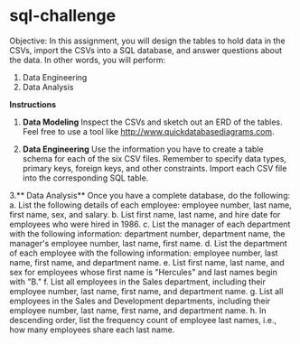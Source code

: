 # sql-challenge
Objective: In this assignment, you will design the tables to hold data in the CSVs, import the CSVs into a SQL database, and answer questions about the data. In other words, you will perform:
1. Data Engineering
2. Data Analysis

**Instructions**

1. **Data Modeling**
Inspect the CSVs and sketch out an ERD of the tables. Feel free to use a tool like http://www.quickdatabasediagrams.com.

2. **Data Engineering**
Use the information you have to create a table schema for each of the six CSV files. Remember to specify data types, primary keys, foreign keys, and other constraints.
Import each CSV file into the corresponding SQL table. 

3.** Data Analysis**
Once you have a complete database, do the following:
a. List the following details of each employee: employee number, last name, first name, sex, and salary.
b. List first name, last name, and hire date for employees who were hired in 1986.
c. List the manager of each department with the following information: department number, department name, the manager's employee number, last name, first name.
d. List the department of each employee with the following information: employee number, last name, first name, and department name.
e. List first name, last name, and sex for employees whose first name is "Hercules" and last names begin with "B."
f. List all employees in the Sales department, including their employee number, last name, first name, and department name.
g. List all employees in the Sales and Development departments, including their employee number, last name, first name, and department name.
h. In descending order, list the frequency count of employee last names, i.e., how many employees share each last name.

